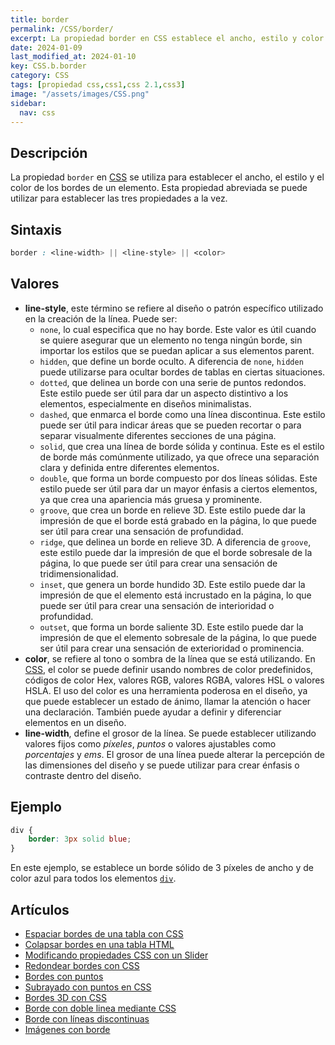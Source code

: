 ```yaml
---
title: border
permalink: /CSS/border/
excerpt: La propiedad border en CSS establece el ancho, estilo y color de los bordes de un elemento. CSS ofrece varios estilos como solid, dotted, dashed, etc.
date: 2024-01-09
last_modified_at: 2024-01-10
key: CSS.b.border
category: CSS
tags: [propiedad css,css1,css 2.1,css3]
image: "/assets/images/CSS.png"
sidebar:
  nav: css
---
```


## Descripción


La propiedad `border` en [CSS](https://www.manualweb.net/css/) se utiliza para establecer el ancho, el estilo y el color de los bordes de un elemento. Esta propiedad abreviada se puede utilizar para establecer las tres propiedades a la vez.


## Sintaxis


```css
border : <line-width> || <line-style> || <color>
```


## Valores

- **line-style**, este término se refiere al diseño o patrón específico utilizado en la creación de la línea. Puede ser:
	- `none`, lo cual especifica que no hay borde. Este valor es útil cuando se quiere asegurar que un elemento no tenga ningún borde, sin importar los estilos que se puedan aplicar a sus elementos parent.
	- `hidden`, que define un borde oculto. A diferencia de `none`, `hidden` puede utilizarse para ocultar bordes de tablas en ciertas situaciones.
	- `dotted`, que delinea un borde con una serie de puntos redondos. Este estilo puede ser útil para dar un aspecto distintivo a los elementos, especialmente en diseños minimalistas.
	- `dashed`, que enmarca el borde como una línea discontinua. Este estilo puede ser útil para indicar áreas que se pueden recortar o para separar visualmente diferentes secciones de una página.
	- `solid`, que crea una línea de borde sólida y continua. Este es el estilo de borde más comúnmente utilizado, ya que ofrece una separación clara y definida entre diferentes elementos.
	- `double`, que forma un borde compuesto por dos líneas sólidas. Este estilo puede ser útil para dar un mayor énfasis a ciertos elementos, ya que crea una apariencia más gruesa y prominente.
	- `groove`, que crea un borde en relieve 3D. Este estilo puede dar la impresión de que el borde está grabado en la página, lo que puede ser útil para crear una sensación de profundidad.
	- `ridge`, que delinea un borde en relieve 3D. A diferencia de `groove`, este estilo puede dar la impresión de que el borde sobresale de la página, lo que puede ser útil para crear una sensación de tridimensionalidad.
	- `inset`, que genera un borde hundido 3D. Este estilo puede dar la impresión de que el elemento está incrustado en la página, lo que puede ser útil para crear una sensación de interioridad o profundidad.
	- `outset`, que forma un borde saliente 3D. Este estilo puede dar la impresión de que el elemento sobresale de la página, lo que puede ser útil para crear una sensación de exterioridad o prominencia.
- **color**, se refiere al tono o sombra de la línea que se está utilizando. En [CSS](https://www.manualweb.net/css/), el color se puede definir usando nombres de color predefinidos, códigos de color Hex, valores RGB, valores RGBA, valores HSL o valores HSLA. El uso del color es una herramienta poderosa en el diseño, ya que puede establecer un estado de ánimo, llamar la atención o hacer una declaración. También puede ayudar a definir y diferenciar elementos en un diseño.
- **line-width**, define el grosor de la línea. Se puede establecer utilizando valores fijos como _píxeles_, _puntos_ o valores ajustables como _porcentajes_ y _ems_. El grosor de una línea puede alterar la percepción de las dimensiones del diseño y se puede utilizar para crear énfasis o contraste dentro del diseño.

## Ejemplo


```css
div {
    border: 3px solid blue;
}
```


En este ejemplo, se establece un borde sólido de 3 píxeles de ancho y de color azul para todos los elementos [`div`](https://www.w3api.com/HTML/div/).


## Artículos

- [Espaciar bordes de una tabla con CSS](https://lineadecodigo.com/css/espaciar-bordes-de-una-tabla-con-css/)
- [Colapsar bordes en una tabla HTML](https://lineadecodigo.com/css/colapsar-bordes-en-una-tabla-html/)
- [Modificando propiedades CSS con un Slider](https://lineadecodigo.com/html5/modificando-propiedades-css-con-un-slider/)
- [Redondear bordes con CSS](https://lineadecodigo.com/css/redondear-bordes-con-css/)
- [Bordes con puntos](https://lineadecodigo.com/css/bordes-con-puntos/)
- [Subrayado con puntos en CSS](https://lineadecodigo.com/css/subrayado-con-puntos-en-css/)
- [Bordes 3D con CSS](https://lineadecodigo.com/css/bordes-3d-con-css/)
- [Borde con doble linea mediante CSS](https://lineadecodigo.com/css/borde-con-doble-linea-mediante-css/)
- [Borde con líneas discontinuas](https://lineadecodigo.com/css/borde-con-lineas-discontinuas/)
- [Imágenes con borde](https://lineadecodigo.com/css/imagenes-con-borde/)
